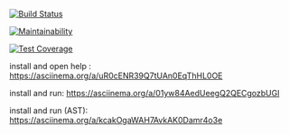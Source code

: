 [![Build Status](https://travis-ci.org/ArtemNehoda/project-lvl2-s341.svg?branch=master)](https://travis-ci.org/ArtemNehoda/project-lvl2-s341)

[![Maintainability](https://api.codeclimate.com/v1/badges/bf5b4fdffa9776a9bbeb/maintainability)](https://codeclimate.com/github/ArtemNehoda/project-lvl2-s341/maintainability)

[![Test Coverage](https://api.codeclimate.com/v1/badges/bf5b4fdffa9776a9bbeb/test_coverage)](https://codeclimate.com/github/ArtemNehoda/project-lvl2-s341/test_coverage)

install and open help : https://asciinema.org/a/uR0cENR39Q7tUAn0EqThHL0OE

install and run:             https://asciinema.org/a/01yw84AedUeegQ2QECgozbUGl

install and run (AST):   https://asciinema.org/a/kcakOgaWAH7AvkAK0Damr4o3e
